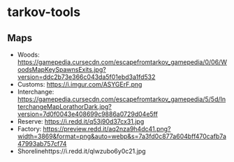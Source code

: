# tarkov-tools

## Maps 

- Woods: https://gamepedia.cursecdn.com/escapefromtarkov_gamepedia/0/06/WoodsMapKeySpawnsExits.jpg?version=ddc2b73e366c043da5f01ebd3a1fd532
- Customs: https://i.imgur.com/ASYGErF.png
- Interchange: https://gamepedia.cursecdn.com/escapefromtarkov_gamepedia/5/5d/InterchangeMapLorathorDark.jpg?version=7d0f0043e408699c9886a0729d04e5ff
- Reserve: https://i.redd.it/q53j90d37cx31.jpg
- Factory: https://preview.redd.it/aq2nza9h4dc41.png?width=3869&format=png&auto=webp&s=7a3fd0c877a604bff470cafb7a47993ab757cf74
- Shorelinehttps://i.redd.it/qlwzubo6y0c21.jpg
